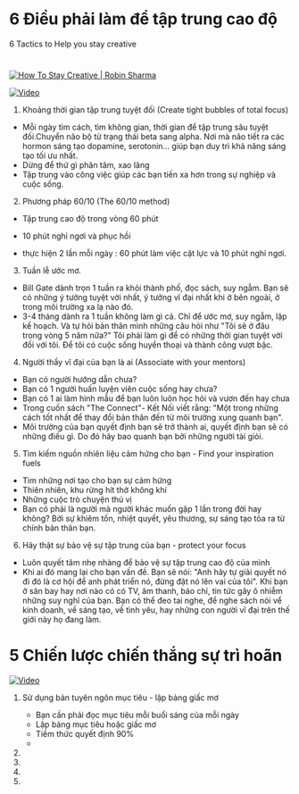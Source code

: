 # 6 Điều phải làm để tập trung cao độ
6 Tactics to Help you stay creative
# 

[![How To Stay Creative | Robin Sharma](https://img.youtube.com/vi/JTWijwdlvFA/0.jpg)](https://www.youtube.com/watch?v=JTWijwdlvFA)

[![Video](https://img.youtube.com/vi/6FgZuEcKnAg/0.jpg)](https://www.youtube.com/watch?v=6FgZuEcKnAg)

1. Khoảng thời gian tập trung tuyệt đối (Create tight bubbles of total focus)
- Mỗi ngày tìm cách, tìm không gian, thời gian để tập trung sâu tuyệt đối.Chuyển não bộ từ trạng thái beta sang alpha. Nơi mà não tiết ra các hormon sáng tạo dopamine, serotonin... giúp bạn duy trì khả năng sáng tạo tối ưu nhất.
- Dừng để thứ gì phân tâm, xao lãng
- Tập trung vào công việc giúp các bạn tiến xa hơn trong sự nghiệp và cuộc sống.

2. Phương pháp 60/10 (The 60/10 method)
- Tập trung cao độ trong vòng 60 phút
- 10 phút nghỉ ngơi và phục hồi

- thực hiện 2 lần mỗi ngày : 60 phút làm việc cật lực và 10 phút nghỉ ngơi.

3. Tuần lễ ước mơ.
- Bill Gate dành trọn 1 tuần ra khỏi thành phố, đọc sách, suy ngẫm. Bạn sẽ có những ý tưởng tuyệt vời nhất, ý tưởng vĩ đại nhất khi ở bên ngoài, ở trong môi trường xa lạ nào đó.
- 3-4 tháng dành ra 1 tuần không làm gì cả. Chỉ để ước mơ, suy ngẫm, lập kế hoạch. Và tự hỏi bản thân mình những câu hỏi như
    "Tôi sẽ ở đâu trong vòng 5 năm nữa?"
    Tôi phải làm gì để có những thời gian tuyệt vời đối với tôi.
    Để tôi có cuộc sống huyền thoại và thành công vượt bậc.

4. Người thầy vĩ đại của bạn là ai (Associate with your mentors)
-   Bạn có người hướng dẫn chưa?
- Bạn có 1 người huấn luyện viên cuộc sống hay chưa?
- Bạn có 1 ai làm hình mẫu để bạn luôn luôn học hỏi và vươn đến hay chưa
- Trong cuốn sách "The Connect"- Kết Nối viết rằng: "Một trong những cách tốt nhất để thay đổi bản thân đến từ môi trường xung quanh bạn".
- Môi trường của bạn quyết định bạn sẽ trở thành ai, quyết định bạn sẽ có những điều gì. Do đó hãy bao quanh bạn bởi những người tài giỏi.
5. Tìm kiếm nguồn nhiên liệu cảm hứng cho bạn - Find your inspiration fuels
- Tìm những nơi tạo cho bạn sự cảm hứng
- Thiên nhiên, khu rừng hít thở không khí
- Những cuộc trò chuyện thú vị
- Bạn có phải là người mà người khác muốn gặp 1 lần trong đời hay không? Bởi sự khiêm tốn, nhiệt quyết, yêu thương, sự sáng tạo tỏa ra từ chính bản thân bạn.

6. Hãy thật sự bảo vệ sự tập trung của bạn - protect your focus
- Luôn quyết tâm nhẹ nhàng để bảo vệ sự tập trung cao độ của mình
- Khi ai đó mang lại cho bạn vấn đề. Bạn sẽ nói: "Anh hãy tự giải quyết nó đi đó là cơ hội để anh phát triển nó, đừng đặt nó lên vai của tôi". Khi bạn ở sân bay hay nơi nào có có TV, âm thanh, báo chí, tin tức gây ô nhiễm những suy nghĩ của bạn. Bạn có thể đeo tai nghe, để nghe sách nói vể kinh doanh, về sáng tạo, về tình yêu, hay những con người vĩ đại trên thế giới này họ đang làm.


# 5 Chiến lược chiến thắng sự trì hoãn
[![Video](https://img.youtube.com/vi/25FpiYtSyC4/0.jpg)](https://www.youtube.com/watch?v=25FpiYtSyC4)
1. Sử dụng bản tuyên ngôn mục tiêu - lập bảng giấc mơ
    - Bạn cần phải đọc mục tiêu mỗi buổi sáng của mỗi ngày
    - Lập bảng mục tiêu hoặc giấc mơ
    - Tiềm thức quyết định 90%  
    - 
2.  

3. 

4. 

5.
